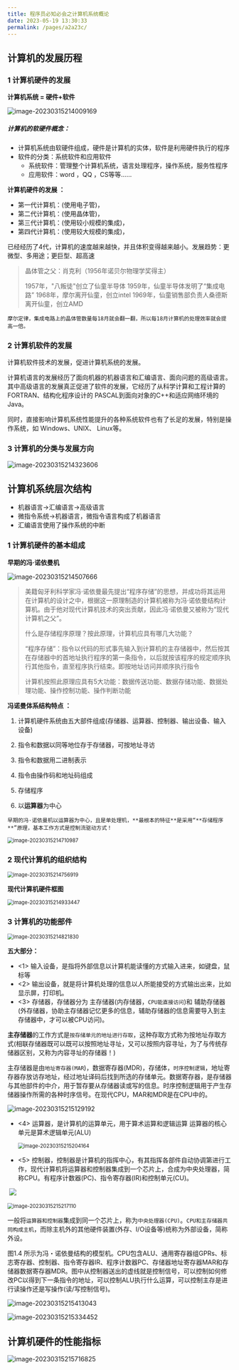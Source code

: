 ```yaml
---
title: 程序员必知必会之计算机系统概论
date: 2023-05-19 13:30:33
permalink: /pages/a2a23c/
---
```




## 计算机的发展历程

### 1 计算机硬件的发展

**计算机系统 = 硬件+软件**

![image-20230315214009169](https://gaoziman.oss-cn-hangzhou.aliyuncs.com/img/image-20230315214009169.png)

##### 计算机的软硬件概念：

- 计算机系统由软硬件组成，硬件是计算机的实体，软件是利用硬件执行的程序
- 软件的分类：系统软件和应用软件
  - 系统软件：管理整个计算机系统，语言处理程序，操作系统，服务性程序
  - 应用软件：word ，QQ ，CS等等......

**计算机硬件的发展 ：**

- 第一代计算机：(使用电子管)，
- 第二代计算机：(使用晶体管)，
- 第三代计算机：(使用较小规模的集成)，
- 第四代计算机：(使用较大规模的集成)，

已经经历了4代，计算机的速度越来越快，并且体积变得越来越小。发展趋势：更微型、多用途；更巨型、超高速

> 晶体管之父：肖克利（1956年诺贝尔物理学奖得主）
>
> 1957年，"八叛徒"创立了仙童半导体
> 1959年，仙童半导体发明了“集成电路”
> 1968年，摩尔离开仙童，创立intel
> 1969年，仙童销售部负责人桑德斯离开仙童，创立AMD

`摩尔定律，集成电路上的晶体管数量每18月就会翻一翻，所以每18月计算机的处理效率就会提高一倍。`



### 2 计算机软件的发展

计算机软件技术的发展，促进计算机系统的发展。

计算机语言的发展经历了面向机器的机器语言和汇编语言、面向问题的高级语言。其中高级语言的发展真正促进了软件的发展，它经历了从科学计算和工程计算的 FORTRAN、结构化程序设计的 PASCAL到面向对象的C++和适应网络环境的Java。

同时，直接影响计算机系统性能提升的各种系统软件也有了长足的发展，特别是操作系统，如 Windows、UNIX、 Linux等。

### 3 计算机的分类与发展方向

![image-20230315214323606](https://gaoziman.oss-cn-hangzhou.aliyuncs.com/img/image-20230315214323606.png)



## 计算机系统层次结构



- 机器语言->汇编语言->高级语言
- 微指令系统->机器语言，微指令语言构成了机器语言
- 汇编语言使用了操作系统的中断

### 1 计算机硬件的基本组成

**早期的冯·诺依曼机**

![image-20230315214507666](https://gaoziman.oss-cn-hangzhou.aliyuncs.com/img/image-20230315214507666.png)



> 美籍匈牙利科学家冯·诺依曼最先提出“程序存储”的思想，并成功将其运用在计算机的设计之中，根据这一原理制造的计算机被称为冯·诺依曼结构计算机。由于他对现代计算机技术的突出贡献，因此冯·诺依曼又被称为“现代计算机之父”。
>
> 什么是存储程序原理？按此原理，计算机应具有哪几大功能？
>
> “程序存储”：指令以代码的形式事先输入到计算机的主存储器中，然后按其在存储器中的首地址执行程序的第一条指令，以后就按该程序的规定顺序执行其他指令，直至程序执行结束。即按地址访问并顺序执行指令
>
> 计算机按照此原理应具有5大功能：数据传送功能、数据存储功能、数据处理功能、操作控制功能、操作判断功能

**冯诺曼体系结构特点 ：**

1. 计算机硬件系统由五大部件组成(存储器、运算器、控制器、输出设备、输入设备)

2. 指令和数据以同等地位存于存储器，可按地址寻访

3. 指令和数据用二进制表示

4. 指令由操作码和地址码组成

5. 存储程序

6. 以**运算器**为中心

   

`早期的冯·诺依曼机以运算器为中心，且是单处理机，**最根本的特征**是采用“**存储程序**”原理，基本工作方式是控制流驱动方式！`

<img src="https://gaoziman.oss-cn-hangzhou.aliyuncs.com/img/image-20230315214710987.png" alt="image-20230315214710987" style="zoom:80%;" />



### 2 现代计算机的组织结构

<img src="https://gaoziman.oss-cn-hangzhou.aliyuncs.com/img/image-20230315214756919.png" alt="image-20230315214756919" style="zoom:80%;" />



**现代计算机硬件框图**

<img src="https://gaoziman.oss-cn-hangzhou.aliyuncs.com/img/image-20230315214933447.png" alt="image-20230315214933447" style="zoom:80%;" />



### 3 计算机的功能部件

<img src="https://gaoziman.oss-cn-hangzhou.aliyuncs.com/img/image-20230315214821830.png" alt="image-20230315214821830" style="zoom:80%;" />

**五大部分：**

- <1> 输入设备，是指将外部信息以计算机能读懂的方式输入进来，如键盘，鼠标等
- <2> 输出设备，就是将计算机处理的信息以人所能接受的方式输出出来，比如显示屏，打印机。
- <3> 存储器，存储器分为 主存储器(内存储器，`CPU能直接访问`)和 辅助存储器(外存储器，协助主存储器记忆更多的信息，辅助存储器的信息需要导入到主存储器中，才可以被CPU访问)。

**主存储器**的工作方式是`按存储单元的地址进行存取`，这种存取方式称为按地址存取方式(相联存储器既可以既可以按照地址寻址，又可以按照内容寻址，为了与传统存储器区别，又称为内容寻址的存储器！)

主存储器是由`地址寄存器(MAR`)，数据寄存器(MDR)，存储体，`时序控制逻辑`，地址寄存器存放访存地址，经过地址译码后找到所选的存储单元。数据寄存器，是存储器与其他部件的中介，用于暂存要从存储器读或写的信息。时序控制逻辑用于产生存储器操作所需的各种时序信号。在现代CPU，MAR和MDR是在CPU中的。

![image-20230315215129192](https://gaoziman.oss-cn-hangzhou.aliyuncs.com/img/image-20230315215129192.png)

- <4> 运算器，是计算机的运算单元，用于算术运算和逻辑运算
  运算器的核心单元是算术逻辑单元(ALU)

  

  <img src="https://gaoziman.oss-cn-hangzhou.aliyuncs.com/img/image-20230315215204164.png" alt="image-20230315215204164" style="zoom:80%;" />

  

- <5> 控制器，控制器是计算机的指挥中心，有其指挥各部件自动协调第进行工作，现代计算机将运算器和控制器集成到一个芯片上，合成为中央处理器，简称CPU。有程序计数器(PC)、指令寄存器(IR)和控制单元(CU)。

​										![](https://gaoziman.oss-cn-hangzhou.aliyuncs.com/img/image-20230315215534256.png)



<img src="https://gaoziman.oss-cn-hangzhou.aliyuncs.com/img/image-20230315215217110.png" alt="image-20230315215217110" style="zoom:80%;" />

一般将`运算器和控制器`集成到同一个芯片上，称为`中央处理器(CPU)`。`CPU和主存储器共同构成主机`，而除主机外的其他硬件装置(外存、I/O设备等)统称为外部设备，简称外设。

图1.4 所示为冯・诺依曼结构的模型机。CPU包含ALU、通用寄存器组GPRs、标志寄存器、控制器、指令寄存器IR、程序计数器PC、存储器地址寄存器MAR和存储器数据寄存器MDR。图中从控制器送出的虚线就是控制信号，可以控制如何修改PC以得到下一条指令的地址，可以控制ALU执行什么运算，可以控制主存是进行读操作还是写操作(读/写控制信号)。

![image-20230315215413043](https://gaoziman.oss-cn-hangzhou.aliyuncs.com/img/image-20230315215413043.png)

![image-20230315215334452](https://gaoziman.oss-cn-hangzhou.aliyuncs.com/img/image-20230315215334452.png)



## 计算机硬件的性能指标

![image-20230315215716825](https://gaoziman.oss-cn-hangzhou.aliyuncs.com/img/image-20230315215716825.png)
